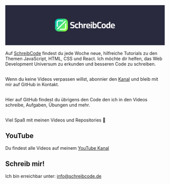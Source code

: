 <img src="https://github.com/SchreibCode/.github/blob/main/profile/github-banner.jpg" alt="SchreibCode logo"/>

Auf [SchreibCode](http://www.schreibcode.de) findest du jede Woche neue, hilfreiche Tutorials zu den Themen JavaScript, HTML, CSS und React. Ich möchte dir helfen, das Web Development Universum zu erkunden und besseren Code zu schreiben.<br><br>

Wenn du keine Videos verpassen willst, abonnier den [Kanal](https://www.youtube.com/channel/UC1NIFAe0XtxsPKWCJU-4O0A) und bleib mit mir auf GitHub in Kontakt.<br><br>

Hier auf GitHub findest du übrigens den Code den ich in den Videos schreibe, Aufgaben, Übungen und mehr.<br><br>

Viel Spaß mit meinen Videos und Repositories 💪

## YouTube

Du findest alle Videos auf meinem [YouTube Kanal](https://www.youtube.com/channel/UC1NIFAe0XtxsPKWCJU-4O0A)

## Schreib mir!

Ich bin erreichbar unter: [info@schreibcode.de](mailto:info@schreibcode.de)

